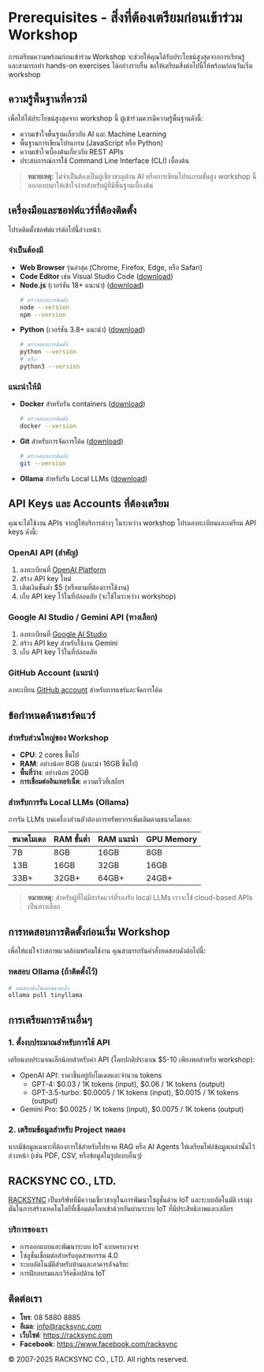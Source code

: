 # Prerequisites - สิ่งที่ต้องเตรียมก่อนเข้าร่วม Workshop


การเตรียมความพร้อมก่อนเข้าร่วม Workshop จะช่วยให้คุณได้รับประโยชน์สูงสุดจากการเรียนรู้ และสามารถทำ hands-on exercises ได้อย่างราบรื่น ขอให้เตรียมสิ่งต่อไปนี้ให้พร้อมก่อนวันเริ่ม workshop

## ความรู้พื้นฐานที่ควรมี

เพื่อให้ได้ประโยชน์สูงสุดจาก workshop นี้ ผู้เข้าร่วมควรมีความรู้พื้นฐานดังนี้:

- ความเข้าใจพื้นฐานเกี่ยวกับ AI และ Machine Learning
- พื้นฐานการเขียนโปรแกรม (JavaScript หรือ Python)
- ความเข้าใจเบื้องต้นเกี่ยวกับ REST APIs
- ประสบการณ์การใช้ Command Line Interface (CLI) เบื้องต้น

> **หมายเหตุ:** ไม่จำเป็นต้องเป็นผู้เชี่ยวชาญด้าน AI หรือการเขียนโปรแกรมขั้นสูง workshop นี้ออกแบบมาให้เข้าใจง่ายสำหรับผู้ที่มีพื้นฐานเบื้องต้น

## เครื่องมือและซอฟต์แวร์ที่ต้องติดตั้ง

โปรดติดตั้งซอฟต์แวร์ต่อไปนี้ล่วงหน้า:

### จำเป็นต้องมี

- **Web Browser** รุ่นล่าสุด (Chrome, Firefox, Edge, หรือ Safari)
- **Code Editor** เช่น Visual Studio Code ([download](https://code.visualstudio.com/))
- **Node.js** (เวอร์ชัน 18+ แนะนำ) ([download](https://nodejs.org/))
  ```bash
  # ตรวจสอบการติดตั้ง
  node --version
  npm --version
  ```
- **Python** (เวอร์ชัน 3.8+ แนะนำ) ([download](https://www.python.org/downloads/))
  ```bash
  # ตรวจสอบการติดตั้ง
  python --version
  # หรือ
  python3 --version
  ```

### แนะนำให้มี

- **Docker** สำหรับรัน containers ([download](https://www.docker.com/products/docker-desktop/))
  ```bash
  # ตรวจสอบการติดตั้ง
  docker --version
  ```
- **Git** สำหรับการจัดการโค้ด ([download](https://git-scm.com/downloads))
  ```bash
  # ตรวจสอบการติดตั้ง
  git --version
  ```
- **Ollama** สำหรับรัน Local LLMs ([download](https://ollama.com/download))

## API Keys และ Accounts ที่ต้องเตรียม

คุณจะได้ใช้งาน APIs จากผู้ให้บริการต่างๆ ในระหว่าง workshop โปรดลงทะเบียนและเตรียม API keys ดังนี้:

### OpenAI API (สำคัญ)

1. ลงทะเบียนที่ [OpenAI Platform](https://platform.openai.com/)
2. สร้าง API key ใหม่
3. เติมเงินขั้นต่ำ $5 (หรือตามที่ต้องการใช้งาน)
4. เก็บ API key ไว้ในที่ปลอดภัย (จะใช้ในระหว่าง workshop)

### Google AI Studio / Gemini API (ทางเลือก)

1. ลงทะเบียนที่ [Google AI Studio](https://aistudio.google.com/)
2. สร้าง API key สำหรับใช้งาน Gemini
3. เก็บ API key ไว้ในที่ปลอดภัย

### GitHub Account (แนะนำ)

ลงทะเบียน [GitHub account](https://github.com/signup) สำหรับการแชร์และจัดการโค้ด

## ข้อกำหนดด้านฮาร์ดแวร์

### สำหรับส่วนใหญ่ของ Workshop

- **CPU**: 2 cores ขึ้นไป
- **RAM**: อย่างน้อย 8GB (แนะนำ 16GB ขึ้นไป)
- **พื้นที่ว่าง**: อย่างน้อย 20GB
- **การเชื่อมต่ออินเทอร์เน็ต**: ความเร็วที่เสถียร

### สำหรับการรัน Local LLMs (Ollama)

การรัน LLMs บนเครื่องส่วนตัวต้องการทรัพยากรเพิ่มเติมตามขนาดโมเดล:

| ขนาดโมเดล | RAM ขั้นต่ำ | RAM แนะนำ | GPU Memory |
|------------|---------|----------------|------------|
| 7B         | 8GB     | 16GB           | 8GB        |
| 13B        | 16GB    | 32GB           | 16GB       |
| 33B+       | 32GB+   | 64GB+          | 24GB+      |

> **หมายเหตุ:** สำหรับผู้ที่ไม่มีฮาร์ดแวร์ที่รองรับ local LLMs เราจะใช้ cloud-based APIs เป็นทางเลือก

## การทดสอบการติดตั้งก่อนเริ่ม Workshop

เพื่อให้แน่ใจว่าสภาพแวดล้อมพร้อมใช้งาน คุณสามารถรันคำสั่งทดสอบดังต่อไปนี้:


### ทดสอบ Ollama (ถ้าติดตั้งไว้)

```bash
# ทดสอบดึงโมเดลขนาดเล็ก
ollama pull tinyllama
```

## การเตรียมการด้านอื่นๆ


### 1. ตั้งงบประมาณสำหรับการใช้ API

เตรียมงบประมาณเล็กน้อยสำหรับค่า API (โดยปกติประมาณ $5-10 เพียงพอสำหรับ workshop):
- OpenAI API: ราคาขึ้นอยู่กับโมเดลและจำนวน tokens
  - GPT-4: $0.03 / 1K tokens (input), $0.06 / 1K tokens (output)
  - GPT-3.5-turbo: $0.0005 / 1K tokens (input), $0.0015 / 1K tokens (output)
- Gemini Pro: $0.0025 / 1K tokens (input), $0.0075 / 1K tokens (output)


### 2. เตรียมข้อมูลสำหรับ Project ทดลอง

หากมีข้อมูลเฉพาะที่ต้องการใช้สำหรับโปรเจค RAG หรือ AI Agents ให้เตรียมไฟล์ข้อมูลเหล่านั้นไว้ล่วงหน้า (เช่น PDF, CSV, หรือข้อมูลในรูปแบบอื่นๆ)


## RACKSYNC CO., LTD.

[RACKSYNC](https://github.com/racksync) เป็นบริษัทที่มีความเชี่ยวชาญในการพัฒนาโซลูชั่นด้าน IoT และระบบอัตโนมัติ เรามุ่งมั่นในการสร้างเทคโนโลยีที่เชื่อมต่อโลกเข้าด้วยกันผ่านระบบ IoT ที่มีประสิทธิภาพและเสถียร

### บริการของเรา
- การออกแบบและพัฒนาระบบ IoT แบบครบวงจร
- โซลูชั่นเชื่อมต่อสำหรับอุตสาหกรรม 4.0
- ระบบอัตโนมัติสำหรับบ้านและอาคารอัจฉริยะ
- การฝึกอบรมและเวิร์คช็อปด้าน IoT

## ติดต่อเรา
- **โทร**: 08 5880 8885
- **อีเมล**: info@racksync.com
- **เว็บไซต์**: https://racksync.com
- **Facebook**: https://www.facebook.com/racksync

© 2007-2025 RACKSYNC CO., LTD. All rights reserved.
